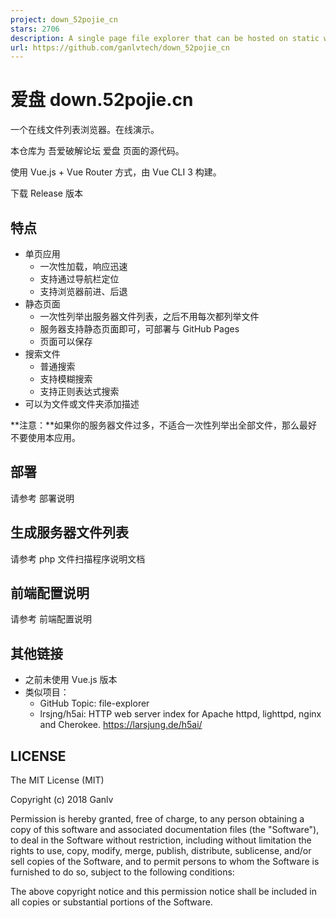 ```yaml
---
project: down_52pojie_cn
stars: 2706
description: A single page file explorer that can be hosted on static website. 吾爱破解论坛 爱盘 https://down.52pojie.cn/ 页面的源代码
url: https://github.com/ganlvtech/down_52pojie_cn
---
```


爱盘 down.52pojie.cn
==================

一个在线文件列表浏览器。在线演示。

本仓库为 吾爱破解论坛 爱盘 页面的源代码。

使用 Vue.js + Vue Router 方式，由 Vue CLI 3 构建。

下载 Release 版本

特点
--

-   单页应用
    -   一次性加载，响应迅速
    -   支持通过导航栏定位
    -   支持浏览器前进、后退
-   静态页面
    -   一次性列举出服务器文件列表，之后不用每次都列举文件
    -   服务器支持静态页面即可，可部署与 GitHub Pages
    -   页面可以保存
-   搜索文件
    -   普通搜索
    -   支持模糊搜索
    -   支持正则表达式搜索
-   可以为文件或文件夹添加描述

\*\*注意：\*\*如果你的服务器文件过多，不适合一次性列举出全部文件，那么最好不要使用本应用。

部署
--

请参考 部署说明

生成服务器文件列表
---------

请参考 php 文件扫描程序说明文档

前端配置说明
------

请参考 前端配置说明

其他链接
----

-   之前未使用 Vue.js 版本
-   类似项目：
    -   GitHub Topic: file-explorer
    -   lrsjng/h5ai: HTTP web server index for Apache httpd, lighttpd, nginx and Cherokee. https://larsjung.de/h5ai/

LICENSE
-------

The MIT License (MIT)

Copyright (c) 2018 Ganlv

Permission is hereby granted, free of charge, to any person obtaining a copy of this software and associated documentation files (the "Software"), to deal in the Software without restriction, including without limitation the rights to use, copy, modify, merge, publish, distribute, sublicense, and/or sell copies of the Software, and to permit persons to whom the Software is furnished to do so, subject to the following conditions:

The above copyright notice and this permission notice shall be included in all copies or substantial portions of the Software.
